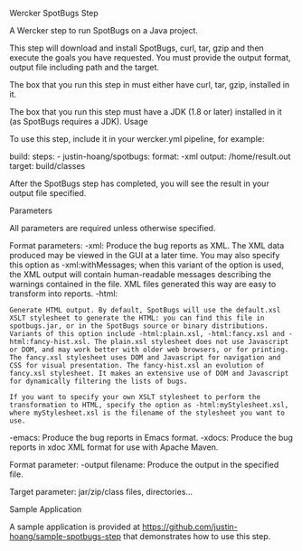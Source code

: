 Wercker SpotBugs Step

A Wercker step to run SpotBugs on a Java project.

This step will download and install SpotBugs, curl, tar, gzip and then execute the goals you have requested. You must provide the output format, output file including path and the target.

The box that you run this step in must either have curl, tar, gzip, installed in it. 

The box that you run this step must have a JDK (1.8 or later) installed in it (as SpotBugs requires a JDK).
Usage

To use this step, include it in your wercker.yml pipeline, for example:

build:
  steps:
    - justin-hoang/spotbugs:
      format: -xml
      output: /home/result.out
      target: build/classes 

After the SpotBugs step has completed, you will see the result in your output file specified.

Parameters

All parameters are required unless otherwise specified.

Format parameters:
-xml:
    Produce the bug reports as XML. The XML data produced may be viewed in the GUI at a later time. You may also specify this option as -xml:withMessages; when this variant of the option is used, the XML output will contain human-readable messages describing the warnings contained in the file. XML files generated this way are easy to transform into reports.
-html:

    Generate HTML output. By default, SpotBugs will use the default.xsl XSLT stylesheet to generate the HTML: you can find this file in spotbugs.jar, or in the SpotBugs source or binary distributions. Variants of this option include -html:plain.xsl, -html:fancy.xsl and -html:fancy-hist.xsl. The plain.xsl stylesheet does not use Javascript or DOM, and may work better with older web browsers, or for printing. The fancy.xsl stylesheet uses DOM and Javascript for navigation and CSS for visual presentation. The fancy-hist.xsl an evolution of fancy.xsl stylesheet. It makes an extensive use of DOM and Javascript for dynamically filtering the lists of bugs.

    If you want to specify your own XSLT stylesheet to perform the transformation to HTML, specify the option as -html:myStylesheet.xsl, where myStylesheet.xsl is the filename of the stylesheet you want to use.
-emacs:
    Produce the bug reports in Emacs format.
-xdocs:
    Produce the bug reports in xdoc XML format for use with Apache Maven.

Format parameter:
-output filename:
    Produce the output in the specified file.

Target parameter:
jar/zip/class files, directories...

Sample Application

A sample application is provided at https://github.com/justin-hoang/sample-spotbugs-step that demonstrates how to use this step.